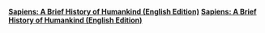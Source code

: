 [**Sapiens: A Brief History of Humankind (English Edition)**](http://amzn.eu/ijx3tTt)
[**Sapiens: A Brief History of Humankind (English Edition)**](http://amzn.eu/0JB9KV7)